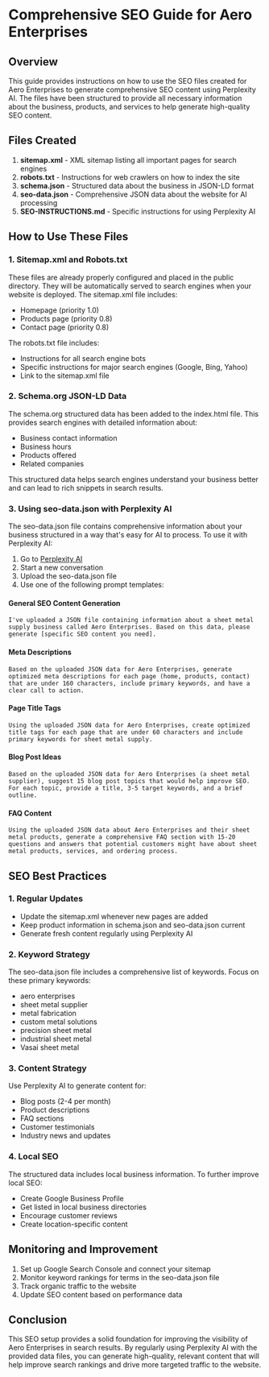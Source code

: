 # Comprehensive SEO Guide for Aero Enterprises

## Overview

This guide provides instructions on how to use the SEO files created for Aero Enterprises to generate comprehensive SEO content using Perplexity AI. The files have been structured to provide all necessary information about the business, products, and services to help generate high-quality SEO content.

## Files Created

1. **sitemap.xml** - XML sitemap listing all important pages for search engines
2. **robots.txt** - Instructions for web crawlers on how to index the site
3. **schema.json** - Structured data about the business in JSON-LD format
4. **seo-data.json** - Comprehensive JSON data about the website for AI processing
5. **SEO-INSTRUCTIONS.md** - Specific instructions for using Perplexity AI

## How to Use These Files

### 1. Sitemap.xml and Robots.txt

These files are already properly configured and placed in the public directory. They will be automatically served to search engines when your website is deployed. The sitemap.xml file includes:

- Homepage (priority 1.0)
- Products page (priority 0.8)
- Contact page (priority 0.8)

The robots.txt file includes:

- Instructions for all search engine bots
- Specific instructions for major search engines (Google, Bing, Yahoo)
- Link to the sitemap.xml file

### 2. Schema.org JSON-LD Data

The schema.org structured data has been added to the index.html file. This provides search engines with detailed information about:

- Business contact information
- Business hours
- Products offered
- Related companies

This structured data helps search engines understand your business better and can lead to rich snippets in search results.

### 3. Using seo-data.json with Perplexity AI

The seo-data.json file contains comprehensive information about your business structured in a way that's easy for AI to process. To use it with Perplexity AI:

1. Go to [Perplexity AI](https://www.perplexity.ai/)
2. Start a new conversation
3. Upload the seo-data.json file
4. Use one of the following prompt templates:

#### General SEO Content Generation

```
I've uploaded a JSON file containing information about a sheet metal supply business called Aero Enterprises. Based on this data, please generate [specific SEO content you need].
```

#### Meta Descriptions

```
Based on the uploaded JSON data for Aero Enterprises, generate optimized meta descriptions for each page (home, products, contact) that are under 160 characters, include primary keywords, and have a clear call to action.
```

#### Page Title Tags

```
Using the uploaded JSON data for Aero Enterprises, create optimized title tags for each page that are under 60 characters and include primary keywords for sheet metal supply.
```

#### Blog Post Ideas

```
Based on the uploaded JSON data for Aero Enterprises (a sheet metal supplier), suggest 15 blog post topics that would help improve SEO. For each topic, provide a title, 3-5 target keywords, and a brief outline.
```

#### FAQ Content

```
Using the uploaded JSON data about Aero Enterprises and their sheet metal products, generate a comprehensive FAQ section with 15-20 questions and answers that potential customers might have about sheet metal products, services, and ordering process.
```

## SEO Best Practices

### 1. Regular Updates

- Update the sitemap.xml whenever new pages are added
- Keep product information in schema.json and seo-data.json current
- Generate fresh content regularly using Perplexity AI

### 2. Keyword Strategy

The seo-data.json file includes a comprehensive list of keywords. Focus on these primary keywords:

- aero enterprises
- sheet metal supplier
- metal fabrication
- custom metal solutions
- precision sheet metal
- industrial sheet metal
- Vasai sheet metal

### 3. Content Strategy

Use Perplexity AI to generate content for:

- Blog posts (2-4 per month)
- Product descriptions
- FAQ sections
- Customer testimonials
- Industry news and updates

### 4. Local SEO

The structured data includes local business information. To further improve local SEO:

- Create Google Business Profile
- Get listed in local business directories
- Encourage customer reviews
- Create location-specific content

## Monitoring and Improvement

1. Set up Google Search Console and connect your sitemap
2. Monitor keyword rankings for terms in the seo-data.json file
3. Track organic traffic to the website
4. Update SEO content based on performance data

## Conclusion

This SEO setup provides a solid foundation for improving the visibility of Aero Enterprises in search results. By regularly using Perplexity AI with the provided data files, you can generate high-quality, relevant content that will help improve search rankings and drive more targeted traffic to the website.